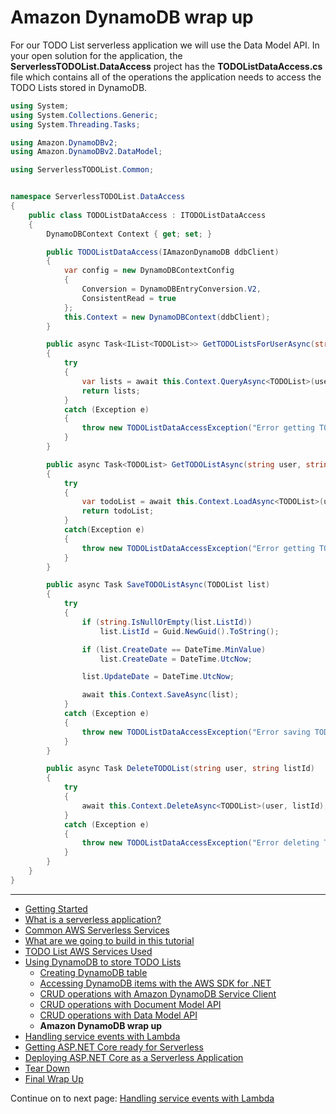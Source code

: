 # Amazon DynamoDB wrap up

For our TODO List serverless application we will use the Data Model API. In your open solution for the application, the **ServerlessTODOList.DataAccess** project
has the **TODOListDataAccess.cs** file which contains all of the operations the application needs to access the TODO Lists stored in DynamoDB.


```csharp
using System;
using System.Collections.Generic;
using System.Threading.Tasks;

using Amazon.DynamoDBv2;
using Amazon.DynamoDBv2.DataModel;

using ServerlessTODOList.Common;


namespace ServerlessTODOList.DataAccess
{
    public class TODOListDataAccess : ITODOListDataAccess
    {
        DynamoDBContext Context { get; set; }

        public TODOListDataAccess(IAmazonDynamoDB ddbClient)
        {
            var config = new DynamoDBContextConfig
            {
                Conversion = DynamoDBEntryConversion.V2,
                ConsistentRead = true
            };
            this.Context = new DynamoDBContext(ddbClient);
        }

        public async Task<IList<TODOList>> GetTODOListsForUserAsync(string user)
        {
            try
            {
                var lists = await this.Context.QueryAsync<TODOList>(user).GetRemainingAsync();
                return lists;
            }
            catch (Exception e)
            {
                throw new TODOListDataAccessException("Error getting TODO lists for user", e);
            }
        }

        public async Task<TODOList> GetTODOListAsync(string user, string listId)
        {
            try
            {
                var todoList = await this.Context.LoadAsync<TODOList>(user, listId);
                return todoList;
            }
            catch(Exception e)
            {
                throw new TODOListDataAccessException("Error getting TODO list", e);
            }
        }

        public async Task SaveTODOListAsync(TODOList list)
        {
            try
            {
                if (string.IsNullOrEmpty(list.ListId))
                    list.ListId = Guid.NewGuid().ToString();

                if (list.CreateDate == DateTime.MinValue)
                    list.CreateDate = DateTime.UtcNow;

                list.UpdateDate = DateTime.UtcNow;

                await this.Context.SaveAsync(list);
            }
            catch (Exception e)
            {
                throw new TODOListDataAccessException("Error saving TODO list", e);
            }
        }

        public async Task DeleteTODOList(string user, string listId)
        {
            try
            {
                await this.Context.DeleteAsync<TODOList>(user, listId);
            }
            catch (Exception e)
            {
                throw new TODOListDataAccessException("Error deleting TODO list", e);
            }
        }
    }
}
```

<!-- Generated Navigation -->
---

* [Getting Started](../GettingStarted.md)
* [What is a serverless application?](../WhatIsServerless.md)
* [Common AWS Serverless Services](../CommonServerlessServices.md)
* [What are we going to build in this tutorial](../WhatAreWeBuilding.md)
* [TODO List AWS Services Used](../TODOListServices.md)
* [Using DynamoDB to store TODO Lists](../DynamoDBModule/WhatIsDynamoDB.md)
  * [Creating DynamoDB table](../DynamoDBModule/CreateTable.md)
  * [Accessing DynamoDB items with the AWS SDK for .NET](../DynamoDBModule/DotNetDynamoDBAPIs.md)
  * [CRUD operations with Amazon DynamoDB Service Client](../DynamoDBModule/DDBServiceClientAPI.md)
  * [CRUD operations with Document Model API](../DynamoDBModule/DotNetDynamoDBDocumentModel.md)
  * [CRUD operations with Data Model API](../DynamoDBModule/DotNetDynamoDBDataModel.md)
  * **Amazon DynamoDB wrap up**
* [Handling service events with Lambda](../StreamProcessing/ServiceEvents.md)
* [Getting ASP.NET Core ready for Serverless](../ASP.NETCoreFrontend/TheFrontend.md)
* [Deploying ASP.NET Core as a Serverless Application](../DeployingFrontend/DeployingFrontend.md)
* [Tear Down](../TearDown.md)
* [Final Wrap Up](../FinalWrapup.md)

Continue on to next page: [Handling service events with Lambda](../StreamProcessing/ServiceEvents.md)

